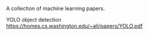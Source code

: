 A collection of machine learning papers.     

YOLO object detection   
https://homes.cs.washington.edu/~ali/papers/YOLO.pdf
